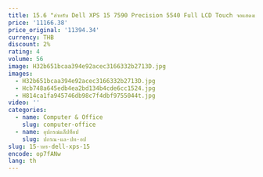 ```yaml
---
title: 15.6 "สําหรับ Dell XPS 15 7590 Precision 5540 Full LCD Touch จอแสดงผลแล็ปท็อป Complete Assembly เปลี่ยนเงินพร้อมบานพับ
price: '11166.38'
price_original: '11394.34'
currency: THB
discount: 2%
rating: 4
volume: 56
image: H32b651bcaa394e92acec3166332b2713D.jpg
images:
  - H32b651bcaa394e92acec3166332b2713D.jpg
  - Hcb748a645edb4ea2bd134b4cde6cc1524.jpg
  - H814ca1fa945746db98c7f4dbf9755044t.jpg
video: ''
categories:
  - name: Computer & Office
    slug: computer-office
  - name: อุปกรณ์แล็ปท็อป
    slug: ปกรณ-แล-ปท-อป
slug: 15-าหร-dell-xps-15
encode: op7fANw
lang: th
---
```

  